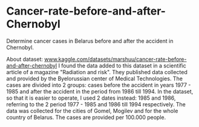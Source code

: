 # Cancer-rate-before-and-after-Chernobyl

Determine cancer cases in Belarus before and after the accident in Chernobyl.

About dataset:
www.kaggle.com/datasets/marshuu/cancer-rate-before-and-after-chernobyl
I found the data added to this dataset in a scientific article of a magazine "Radiation and risk". They published data collected and provided by the Byelorussian center of Medical Technologies.
The cases are divided into 2 groups: cases before the accident in years 1977 - 1985 and after the accident in the period from 1986 till 1994.
In the dataset, so that it is easier to operate, I used 2 dates instead: 1985 and 1986, referring to the 2 period 1977 - 1985 and 1986 till 1994 respectively.
The data was collected for the cities of Gomel, Mogilev and for the whole country of Belarus.
The cases are provided per 100.000 people.
